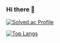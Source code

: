 ### Hi there 👋

<!--
**songyeon7/songyeon7** is a ✨ _special_ ✨ repository because its `README.md` (this file) appears on your GitHub profile.

Here are some ideas to get you started:

- 🔭 I’m currently working on ...
- 🌱 I’m currently learning ...
- 👯 I’m looking to collaborate on ...
- 🤔 I’m looking for help with ...
- 💬 Ask me about ...
- 📫 How to reach me: ...
- 😄 Pronouns: ...
- ⚡ Fun fact: ...
-->


[![Solved.ac Profile](http://mazassumnida.wtf/api/v2/generate_badge?boj=suneon7)](https://solved.ac/suneon7/)

[![Top Langs](https://github-readme-stats.vercel.app/api/top-langs/?username=songyeon7&layout=compact&theme=tokyonight)](https://github.com/songyeon7/songyeon7/edit/main/README.md)
